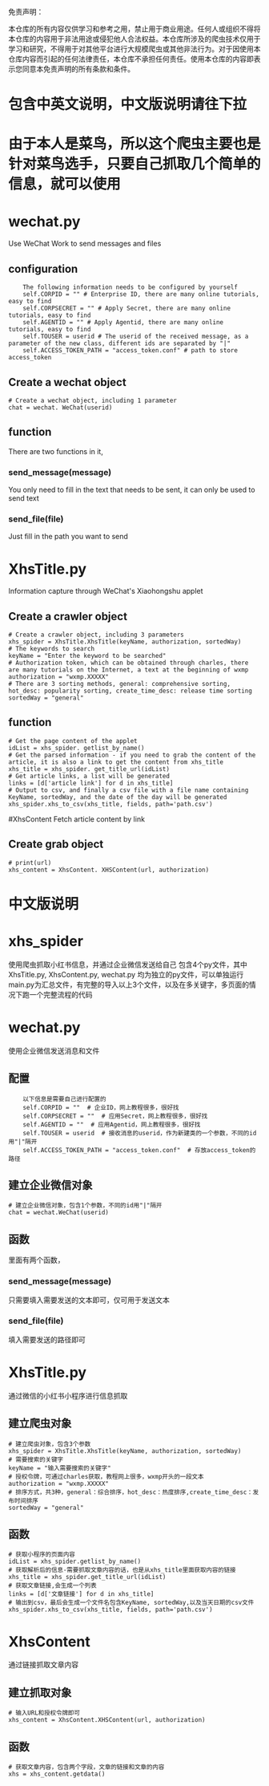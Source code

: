 免责声明：

本仓库的所有内容仅供学习和参考之用，禁止用于商业用途。任何人或组织不得将本仓库的内容用于非法用途或侵犯他人合法权益。本仓库所涉及的爬虫技术仅用于学习和研究，不得用于对其他平台进行大规模爬虫或其他非法行为。对于因使用本仓库内容而引起的任何法律责任，本仓库不承担任何责任。使用本仓库的内容即表示您同意本免责声明的所有条款和条件。

# 包含中英文说明，中文版说明请往下拉
# 由于本人是菜鸟，所以这个爬虫主要也是针对菜鸟选手，只要自己抓取几个简单的信息，就可以使用

# wechat.py
Use WeChat Work to send messages and files
## configuration
        The following information needs to be configured by yourself
        self.CORPID = "" # Enterprise ID, there are many online tutorials, easy to find
        self.CORPSECRET = "" # Apply Secret, there are many online tutorials, easy to find
        self.AGENTID = "" # Apply Agentid, there are many online tutorials, easy to find
        self.TOUSER = userid # The userid of the received message, as a parameter of the new class, different ids are separated by "|"
        self.ACCESS_TOKEN_PATH = "access_token.conf" # path to store access_token
## Create a wechat object
    # Create a wechat object, including 1 parameter
    chat = wechat. WeChat(userid)
## function
There are two functions in it,
### send_message(message)
You only need to fill in the text that needs to be sent, it can only be used to send text
### send_file(file)
Just fill in the path you want to send


# XhsTitle.py
Information capture through WeChat's Xiaohongshu applet
## Create a crawler object
    # Create a crawler object, including 3 parameters
    xhs_spider = XhsTitle.XhsTitle(keyName, authorization, sortedWay)
    # The keywords to search
    keyName = "Enter the keyword to be searched"
    # Authorization token, which can be obtained through charles, there are many tutorials on the Internet, a text at the beginning of wxmp
    authorization = "wxmp.XXXXX"
    # There are 3 sorting methods, general: comprehensive sorting, hot_desc: popularity sorting, create_time_desc: release time sorting
    sortedWay = "general"
## function
    # Get the page content of the applet
    idList = xhs_spider. getlist_by_name()
    # Get the parsed information - if you need to grab the content of the article, it is also a link to get the content from xhs_title
    xhs_title = xhs_spider. get_title_url(idList)
    # Get article links, a list will be generated
    links = [d['article link'] for d in xhs_title]
    # Output to csv, and finally a csv file with a file name containing KeyName, sortedWay, and the date of the day will be generated
    xhs_spider.xhs_to_csv(xhs_title, fields, path='path.csv')


#XhsContent
Fetch article content by link
## Create grab object
    # print(url)
    xhs_content = XhsContent. XHSContent(url, authorization)

# 中文版说明
# xhs_spider
使用爬虫抓取小红书信息，并通过企业微信发送给自己
包含4个py文件，其中XhsTitle.py, XhsContent.py, wechat.py 均为独立的py文件，可以单独运行
main.py为汇总文件，有完整的导入以上3个文件，以及在多关键字，多页面的情况下跑一个完整流程的代码

# wechat.py
使用企业微信发送消息和文件
## 配置
        以下信息是需要自己进行配置的
        self.CORPID = ""  # 企业ID，网上教程很多，很好找
        self.CORPSECRET = ""  # 应用Secret，网上教程很多，很好找
        self.AGENTID = ""  # 应用Agentid，网上教程很多，很好找
        self.TOUSER = userid  # 接收消息的userid，作为新建类的一个参数，不同的id用"|"隔开
        self.ACCESS_TOKEN_PATH = "access_token.conf"  # 存放access_token的路径
## 建立企业微信对象
    # 建立企业微信对象，包含1个参数，不同的id用"|"隔开
    chat = wechat.WeChat(userid)
## 函数
里面有两个函数，
### send_message(message)
只需要填入需要发送的文本即可，仅可用于发送文本
### send_file(file)
填入需要发送的路径即可

# XhsTitle.py
通过微信的小红书小程序进行信息抓取
## 建立爬虫对象
    # 建立爬虫对象，包含3个参数
    xhs_spider = XhsTitle.XhsTitle(keyName, authorization, sortedWay)
    # 需要搜索的关键字
    keyName = "输入需要搜索的关键字"
    # 授权令牌，可通过charles获取，教程网上很多，wxmp开头的一段文本
    authorization = "wxmp.XXXXX"
    # 排序方式，共3种，general：综合排序，hot_desc：热度排序,create_time_desc：发布时间排序
    sortedWay = "general"
## 函数
    # 获取小程序的页面内容
    idList = xhs_spider.getlist_by_name()
    # 获取解析后的信息-需要抓取文章内容的话，也是从xhs_title里面获取内容的链接
    xhs_title = xhs_spider.get_title_url(idList)
    # 获取文章链接,会生成一个列表
    links = [d['文章链接'] for d in xhs_title]
    # 输出到csv，最后会生成一个文件名包含KeyName, sortedWay,以及当天日期的csv文件
    xhs_spider.xhs_to_csv(xhs_title, fields, path='path.csv')

# XhsContent
通过链接抓取文章内容
## 建立抓取对象
    # 输入URL和授权令牌即可
    xhs_content = XhsContent.XHSContent(url, authorization)
## 函数
    # 获取文章内容，包含两个字段，文章的链接和文章的内容
    xhs = xhs_content.getdata()
    
        


